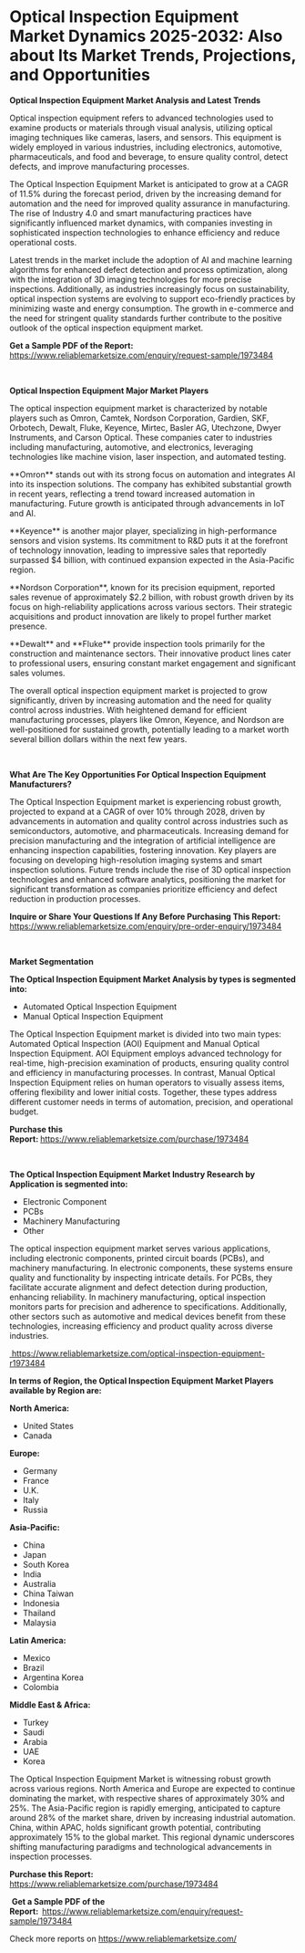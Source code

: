 <p><h1>Optical Inspection Equipment Market Dynamics 2025-2032: Also about Its Market Trends, Projections, and Opportunities</h1></p><p><strong>Optical Inspection Equipment Market Analysis and Latest Trends</strong></p>
<p><p>Optical inspection equipment refers to advanced technologies used to examine products or materials through visual analysis, utilizing optical imaging techniques like cameras, lasers, and sensors. This equipment is widely employed in various industries, including electronics, automotive, pharmaceuticals, and food and beverage, to ensure quality control, detect defects, and improve manufacturing processes.</p><p>The Optical Inspection Equipment Market is anticipated to grow at a CAGR of 11.5% during the forecast period, driven by the increasing demand for automation and the need for improved quality assurance in manufacturing. The rise of Industry 4.0 and smart manufacturing practices have significantly influenced market dynamics, with companies investing in sophisticated inspection technologies to enhance efficiency and reduce operational costs.</p><p>Latest trends in the market include the adoption of AI and machine learning algorithms for enhanced defect detection and process optimization, along with the integration of 3D imaging technologies for more precise inspections. Additionally, as industries increasingly focus on sustainability, optical inspection systems are evolving to support eco-friendly practices by minimizing waste and energy consumption. The growth in e-commerce and the need for stringent quality standards further contribute to the positive outlook of the optical inspection equipment market.</p></p>
<p><strong>Get a Sample PDF of the Report:&nbsp;</strong> <a href="https://www.reliablemarketsize.com/enquiry/request-sample/1973484?utm_campaign=1879&utm_medium=2&utm_source=Github&utm_content=ia&utm_term=23022025&utm_id=optical-inspection-equipment">https://www.reliablemarketsize.com/enquiry/request-sample/1973484</a></p>
<p>&nbsp;</p>
<p><strong>Optical Inspection Equipment Major Market Players</strong></p>
<p><p>The optical inspection equipment market is characterized by notable players such as Omron, Camtek, Nordson Corporation, Gardien, SKF, Orbotech, Dewalt, Fluke, Keyence, Mirtec, Basler AG, Utechzone, Dwyer Instruments, and Carson Optical. These companies cater to industries including manufacturing, automotive, and electronics, leveraging technologies like machine vision, laser inspection, and automated testing.</p><p>**Omron** stands out with its strong focus on automation and integrates AI into its inspection solutions. The company has exhibited substantial growth in recent years, reflecting a trend toward increased automation in manufacturing. Future growth is anticipated through advancements in IoT and AI.</p><p>**Keyence** is another major player, specializing in high-performance sensors and vision systems. Its commitment to R&D puts it at the forefront of technology innovation, leading to impressive sales that reportedly surpassed $4 billion, with continued expansion expected in the Asia-Pacific region.</p><p>**Nordson Corporation**, known for its precision equipment, reported sales revenue of approximately $2.2 billion, with robust growth driven by its focus on high-reliability applications across various sectors. Their strategic acquisitions and product innovation are likely to propel further market presence.</p><p>**Dewalt** and **Fluke** provide inspection tools primarily for the construction and maintenance sectors. Their innovative product lines cater to professional users, ensuring constant market engagement and significant sales volumes.</p><p>The overall optical inspection equipment market is projected to grow significantly, driven by increasing automation and the need for quality control across industries. With heightened demand for efficient manufacturing processes, players like Omron, Keyence, and Nordson are well-positioned for sustained growth, potentially leading to a market worth several billion dollars within the next few years.</p></p>
<p>&nbsp;</p>
<p><strong>What Are The Key Opportunities For Optical Inspection Equipment Manufacturers?</strong></p>
<p><p>The Optical Inspection Equipment market is experiencing robust growth, projected to expand at a CAGR of over 10% through 2028, driven by advancements in automation and quality control across industries such as semiconductors, automotive, and pharmaceuticals. Increasing demand for precision manufacturing and the integration of artificial intelligence are enhancing inspection capabilities, fostering innovation. Key players are focusing on developing high-resolution imaging systems and smart inspection solutions. Future trends include the rise of 3D optical inspection technologies and enhanced software analytics, positioning the market for significant transformation as companies prioritize efficiency and defect reduction in production processes.</p></p>
<p><strong>Inquire or Share Your Questions If Any Before Purchasing This Report:</strong> <a href="https://www.reliablemarketsize.com/enquiry/pre-order-enquiry/1973484?utm_campaign=1879&utm_medium=2&utm_source=Github&utm_content=ia&utm_term=23022025&utm_id=optical-inspection-equipment">https://www.reliablemarketsize.com/enquiry/pre-order-enquiry/1973484</a></p>
<p>&nbsp;</p>
<p><strong>Market Segmentation</strong></p>
<p><strong>The Optical Inspection Equipment Market Analysis by types is segmented into:</strong></p>
<p><ul><li>Automated Optical Inspection Equipment</li><li>Manual Optical Inspection Equipment</li></ul></p>
<p><p>The Optical Inspection Equipment market is divided into two main types: Automated Optical Inspection (AOI) Equipment and Manual Optical Inspection Equipment. AOI Equipment employs advanced technology for real-time, high-precision examination of products, ensuring quality control and efficiency in manufacturing processes. In contrast, Manual Optical Inspection Equipment relies on human operators to visually assess items, offering flexibility and lower initial costs. Together, these types address different customer needs in terms of automation, precision, and operational budget.</p></p>
<p><strong>Purchase this Report:&nbsp;</strong><a href="https://www.reliablemarketsize.com/purchase/1973484?utm_campaign=1879&utm_medium=2&utm_source=Github&utm_content=ia&utm_term=23022025&utm_id=optical-inspection-equipment">https://www.reliablemarketsize.com/purchase/1973484</a></p>
<p>&nbsp;</p>
<p><strong>The Optical Inspection Equipment Market Industry Research by Application is segmented into:</strong></p>
<p><ul><li>Electronic Component</li><li>PCBs</li><li>Machinery Manufacturing</li><li>Other</li></ul></p>
<p><p>The optical inspection equipment market serves various applications, including electronic components, printed circuit boards (PCBs), and machinery manufacturing. In electronic components, these systems ensure quality and functionality by inspecting intricate details. For PCBs, they facilitate accurate alignment and defect detection during production, enhancing reliability. In machinery manufacturing, optical inspection monitors parts for precision and adherence to specifications. Additionally, other sectors such as automotive and medical devices benefit from these technologies, increasing efficiency and product quality across diverse industries.</p></p>
<p><a href="https://www.reliablemarketsize.com/optical-inspection-equipment-r1973484?utm_campaign=1879&utm_medium=2&utm_source=Github&utm_content=ia&utm_term=23022025&utm_id=optical-inspection-equipment">&nbsp;https://www.reliablemarketsize.com/optical-inspection-equipment-r1973484</a></p>
<p><strong>In terms of Region, the Optical Inspection Equipment Market Players available by Region are:</strong></p>
<p>
    <p> <strong> North America: </strong>
        <ul>
            <li>United States</li>
            <li>Canada</li>
        </ul>
        </p> 
    <p> <strong> Europe: </strong>
        <ul>
            <li>Germany</li>
            <li>France</li>
            <li>U.K.</li>
            <li>Italy</li>
            <li>Russia</li>
        </ul>
        </p> 
    <p> <strong> Asia-Pacific: </strong>
        <ul>
            <li>China</li>
            <li>Japan</li>
            <li>South Korea</li>
            <li>India</li>
            <li>Australia</li>
            <li>China Taiwan</li>
            <li>Indonesia</li>
            <li>Thailand</li>
            <li>Malaysia</li>
        </ul>
        </p> 
    <p> <strong> Latin America: </strong>
        <ul>
            <li>Mexico</li>
            <li>Brazil</li>
            <li>Argentina Korea</li>
            <li>Colombia</li>
        </ul>
        </p> 
    <p> <strong> Middle East & Africa: </strong>
        <ul>
            <li>Turkey</li>
            <li>Saudi</li>
            <li>Arabia</li>
            <li>UAE</li>
            <li>Korea</li>
        </ul>
    </p>
    </p>
<p><p>The Optical Inspection Equipment Market is witnessing robust growth across various regions. North America and Europe are expected to continue dominating the market, with respective shares of approximately 30% and 25%. The Asia-Pacific region is rapidly emerging, anticipated to capture around 28% of the market share, driven by increasing industrial automation. China, within APAC, holds significant growth potential, contributing approximately 15% to the global market. This regional dynamic underscores shifting manufacturing paradigms and technological advancements in inspection processes.</p></p>
<p><strong>Purchase this Report: </strong><a href="https://www.reliablemarketsize.com/purchase/1973484?utm_campaign=1879&utm_medium=2&utm_source=Github&utm_content=ia&utm_term=23022025&utm_id=optical-inspection-equipment">https://www.reliablemarketsize.com/purchase/1973484</a></p>
<p>&nbsp;<strong>Get a Sample PDF of the Report:&nbsp;&nbsp;</strong><a href="https://www.reliablemarketsize.com/enquiry/request-sample/1973484?utm_campaign=1879&utm_medium=2&utm_source=Github&utm_content=ia&utm_term=23022025&utm_id=optical-inspection-equipment">https://www.reliablemarketsize.com/enquiry/request-sample/1973484</a></p>
<p><strong></strong></p>
<p>Check more reports on <a href="https://www.reliablemarketsize.com/?utm_campaign=1879&utm_medium=2&utm_source=Github&utm_content=ia&utm_term=23022025&utm_id=optical-inspection-equipment">https://www.reliablemarketsize.com/</a></p>